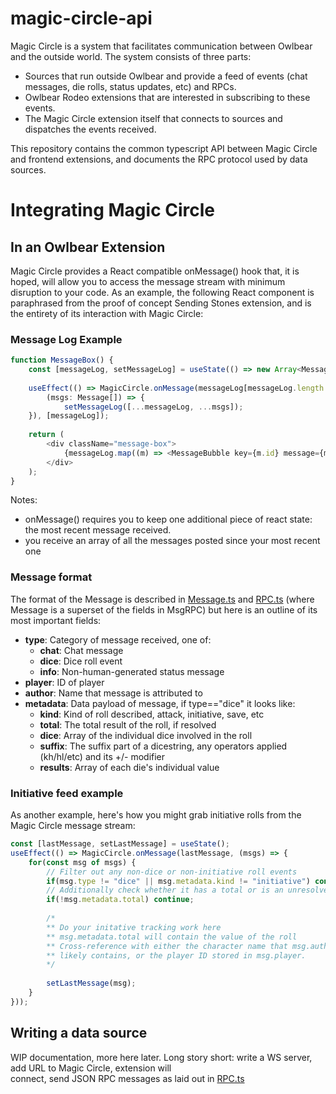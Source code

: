 # magic-circle-api
  Magic Circle is a system that facilitates communication between Owlbear 
and the outside world. The system consists of three parts:
 - Sources that run outside Owlbear and provide a feed of events (chat 
  messages, die rolls, status updates, etc) and RPCs.
 - Owlbear Rodeo extensions that are interested in subscribing to these 
  events.
 - The Magic Circle extension itself that connects to sources and dispatches 
  the events received. 

This repository contains the common typescript API between Magic Circle and 
frontend extensions, and documents the RPC protocol used by data sources.

# Integrating Magic Circle

## In an Owlbear Extension
Magic Circle provides a React compatible onMessage() hook that, it is 
hoped, will allow you to access the message stream with minimum disruption 
to your code. As an example, the following React component is paraphrased 
from the proof of concept Sending Stones extension, and is the entirety of 
its interaction with Magic Circle:
### Message Log Example
```typescript jsx
function MessageBox() {
	const [messageLog, setMessageLog] = useState(() => new Array<Message>());
	
	useEffect(() => MagicCircle.onMessage(messageLog[messageLog.length - 1],
		(msgs: Message[]) => {
			setMessageLog([...messageLog, ...msgs]);
	}), [messageLog]);
	
	return (
		<div className="message-box">
			{messageLog.map((m) => <MessageBubble key={m.id} message={m} />)}
		</div>
	);
}
```
Notes:
 - onMessage() requires you to keep one additional piece of react state: the 
   most recent message received. 
 - you receive an array of all the messages posted since your most recent one

### Message format

The format of the Message is described in [Message.ts](src/Message.ts) and 
[RPC.ts](src/RPC.ts) (where Message is a superset of the fields in MsgRPC) 
but here is an outline of its most important fields:  

 - **type**: Category of message received, one of:
   - **chat**: Chat message
   - **dice**: Dice roll event
   - **info**: Non-human-generated status message
 - **player**: ID of player 
 - **author**: Name that message is attributed to
 - **metadata**: Data payload of message, if type=="dice" it looks like:
   - **kind**: Kind of roll described, attack, initiative, save, etc
   - **total**: The total result of the roll, if resolved
   - **dice**: Array of the individual dice involved in the roll
   - **suffix**: The suffix part of a dicestring, any operators 
     applied (kh/hl/etc) and its +/- modifier
   - **results**: Array of each die's individual value

### Initiative feed example

  As another example, here's how you might grab initiative rolls from the 
Magic Circle message stream:
```typescript jsx
const [lastMessage, setLastMessage] = useState();
useEffect(() => MagicCircle.onMessage(lastMessage, (msgs) => {
	for(const msg of msgs) {
		// Filter out any non-dice or non-initiative roll events
		if(msg.type != "dice" || msg.metadata.kind != "initiative") continue;
		// Additionally check whether it has a total or is an unresolved roll
		if(!msg.metadata.total) continue;
		
		/*
		** Do your initative tracking work here
		** msg.metadata.total will contain the value of the roll
		** Cross-reference with either the character name that msg.author
		** likely contains, or the player ID stored in msg.player.
		*/
		
		setLastMessage(msg);
	}
}));
```

## Writing a data source

WIP documentation, more here later.
 Long story short: write a WS server, add URL to Magic Circle, extension will  
connect, send JSON RPC messages as laid out in [RPC.ts](src/RPC.ts)